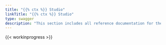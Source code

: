 ```yaml
---
title: "{{% ctx %}} Studio"
linkTitle: "{{% ctx %}} Studio"
type: swagger
description: "This section includes all reference documentation for the APIs exposed by {{% ctx %}} Studio."
---
```


{{< workinprogress >}}
